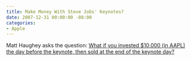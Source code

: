 ```yaml
---
title: Make Money With Steve Jobs' Keynotes?
date: 2007-12-31 00:00:00 -08:00
categories:
- Apple
---
```


<p>Matt Haughey asks the question: <a href="http://keynoteindexfund.com/">What if you invested $10,000 (in AAPL) the day before the keynote, then sold at the end of the keynote day?</a></p>
